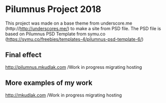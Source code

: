 Pilumnus Project 2018
===
This project was made on a base theme from underscore.me (http://http://underscores.me/) to make a site from PSD file. The PSD file is based on Pilumnus PSD Template from symu.co (https://symu.co/freebies/templates-4/pilumnus-psd-template-6/)

Final effect
---------------
http://pilumnus.mkudlak.com /Work in progress migrating hosting

More examples of my work
---------------
http://mkudlak.com  /Work in progress migrating hosting
